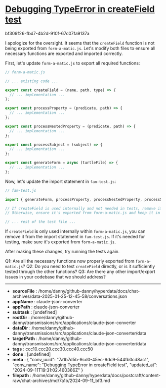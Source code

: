 # [Debugging TypeError in createField test](https://claude.ai/chat/7a1b7d5b-9cd0-45ec-9dc9-544fb0cd8ac1)

bf309f26-fbd7-4b2d-910f-67c07fa9137a

 I apologize for the oversight. It seems that the `createField` function is not being exported from `form-a-matic.js`. Let's modify both files to ensure all necessary functions are exported and imported correctly.

First, let's update `form-a-matic.js` to export all required functions:

```javascript
// form-a-matic.js

// ... existing code ...

export const createField = (name, path, type) => {
  // ... implementation ...
};

export const processProperty = (predicate, path) => {
  // ... implementation ...
};

export const processNestedProperty = (predicate, path) => {
  // ... implementation ...
};

export const processSubject = (subject) => {
  // ... implementation ...
};

export const generateForm = async (turtleFile) => {
  // ... implementation ...
};
```

Now, let's update the import statement in `fam-test.js`:

```javascript
// fam-test.js

import { generateForm, processProperty, processNestedProperty, processSubject } from './form-a-matic.js';

// If createField is used internally and not needed in tests, remove it from the import
// Otherwise, ensure it's exported from form-a-matic.js and keep it in the import

// ... rest of the test file ...
```

If `createField` is only used internally within `form-a-matic.js`, you can remove it from the import statement in `fam-test.js`. If it's needed for testing, make sure it's exported from `form-a-matic.js`.

After making these changes, try running the tests again.

Q1: Are all the necessary functions now properly exported from `form-a-matic.js`?
Q2: Do you need to test `createField` directly, or is it sufficiently tested through the other functions?
Q3: Are there any other import/export issues in your codebase that we should address?

---

* **sourceFile** : /home/danny/github-danny/hyperdata/docs/chat-archives/data-2025-01-25-12-45-58/conversations.json
* **appName** : claude-json-converter
* **appPath** : claude-json-converter
* **subtask** : [undefined]
* **rootDir** : /home/danny/github-danny/transmissions/src/applications/claude-json-converter
* **dataDir** : /home/danny/github-danny/transmissions/src/applications/claude-json-converter/data
* **targetPath** : /home/danny/github-danny/transmissions/src/applications/claude-json-converter/data
* **tags** : ccc10.ccc20.ccc30.ccc40.ccc50
* **done** : [undefined]
* **meta** : {
  "conv_uuid": "7a1b7d5b-9cd0-45ec-9dc9-544fb0cd8ac1",
  "conv_name": "Debugging TypeError in createField test",
  "updated_at": "2024-09-11T19:31:02.460366Z"
}
* **filepath** : /home/danny/github-danny/hyperdata/docs/postcraft/content-raw/chat-archives/md/7a1b/2024-09-11_bf3.md